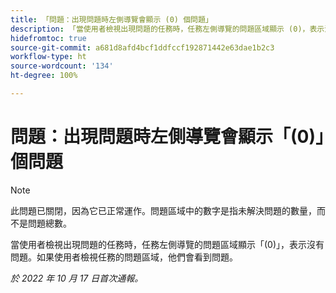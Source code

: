 ```yaml
---
title: 「問題：出現問題時左側導覽會顯示 (0) 個問題」
description: 「當使用者檢視出現問題的任務時，任務左側導覽的問題區域顯示 (0)，表示沒有問題。如果使用者檢視任務的問題區域，他們會看到問題。」
hidefromtoc: true
source-git-commit: a681d8afd4bcf1ddfccf192871442e63dae1b2c3
workflow-type: ht
source-wordcount: '134'
ht-degree: 100%

---
```



# 問題：出現問題時左側導覽會顯示「(0)」個問題

>[!NOTE]
>
>此問題已關閉，因為它已正常運作。問題區域中的數字是指未解決問題的數量，而不是問題總數。

當使用者檢視出現問題的任務時，任務左側導覽的問題區域顯示「(0)」，表示沒有問題。如果使用者檢視任務的問題區域，他們會看到問題。

_於 2022 年 10 月 17 日首次通報。_

